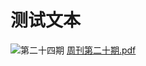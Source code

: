 # 测试文本
![第二十四期](https://github.com/assets/74f3786b-c8b8-4a69-829a-d63f2e290d89)
[周刊第二十期.pdf](https://github.com/user-attachments/files/19911772/default.pdf)


